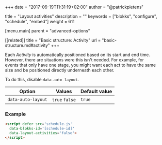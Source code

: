 +++
date            = "2017-09-19T11:31:19+02:00"
author          = "@patrickpietens"

title           = "Layout activities"
description     = ""
keywords        = ["blokks", "configure", "schedule", "embed"]
weight          = 611

[menu.main]
parent          = "advanced-options"

[[related]]
title = "Basic structure: Activity"
url = "basic-structure.md#activity"
+++

Each *Activity* is automatically positioned based on its start and end time. However, there are situations were this isn't needed. For example, for events that only have one stage, you might want each act to have the same size and be positioned directly underneath each other. 

To do this, disable `data-auto-layout`.

| Option | Values | Default value |
|--------|--------|---------------|
| `data-auto-layout` | `true` `false` | `true` |

### Example

```html
<script	defer src='schedule.js'
  data-blokks-id='[schedule-id]'
  data-layout-activities='false'>
</script>
```
